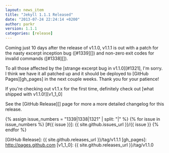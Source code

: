 ```yaml
---
layout: news_item
title: "Jekyll 1.1.1 Released"
date: "2013-07-24 22:24:14 +0200"
author: parkr
version: 1.1.1
categories: [release]
---
```



Coming just 10 days after the release of v1.1.0, v1.1.1 is out with a patch for the nasty
excerpt inception bug ([#1339][]) and non-zero exit codes for invalid commands
([#1338][]).

To all those affected by the [strange excerpt bug in v1.1.0][#1321], I'm sorry. I think we
have it all patched up and it should be deployed to [GitHub Pages][gh_pages] in the next
couple weeks. Thank you for your patience!

If you're checking out v1.1.x for the first time, definitely check out [what shipped with
v1.1.0!][v1_1_0]

See the [GitHub Release][] page for more a more detailed changelog for this release.

{% assign issue_numbers = "1339|1338|1321" | split: "|" %}
{% for issue in issue_numbers %}
[#{{ issue }}]: {{ site.github.issues_url }}/{{ issue }}
{% endfor %}

[GitHub Release]: {{ site.github.releases_url }}/tag/v1.1.1
[gh_pages]: http://pages.github.com
[v1_1_0]: {{ site.github.releases_url }}/tag/v1.1.0
